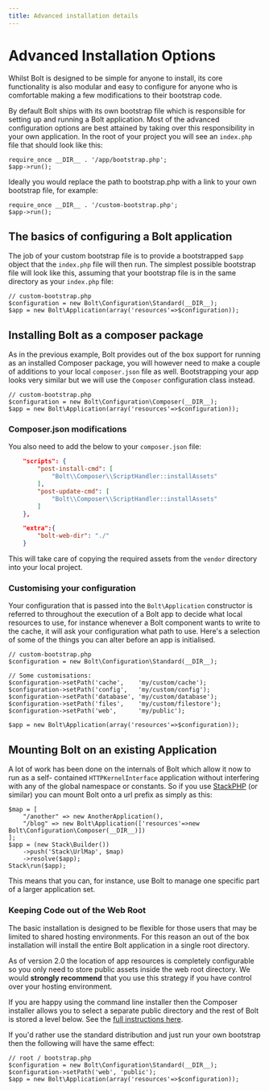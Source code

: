```yaml
---
title: Advanced installation details
---
```

Advanced Installation Options
=============================

Whilst Bolt is designed to be simple for anyone to install, its core
functionality is also modular and easy to configure for anyone who is
comfortable making a few modifications to their bootstrap code.

By default Bolt ships with its own bootstrap file which is responsible for
setting up and running a Bolt application. Most of the advanced configuration
options are best attained by taking over this responsibility in your own
application. In the root of your project you will see an `index.php` file that
should look like this:

```
require_once __DIR__ . '/app/bootstrap.php';
$app->run();
```

Ideally you would replace the path to bootstrap.php with a link to your own
bootstrap file, for example:

```
require_once __DIR__ . '/custom-bootstrap.php';
$app->run();
```

The basics of configuring a Bolt application
--------------------------------------------

The job of your custom bootstrap file is to provide a bootstrapped `$app`
object that the `index.php` file will then run. The simplest possible bootstrap
file will look like this, assuming that your bootstrap file is in the same
directory as your `index.php` file:

```
// custom-bootstrap.php
$configuration = new Bolt\Configuration\Standard(__DIR__);
$app = new Bolt\Application(array('resources'=>$configuration));
```


Installing Bolt as a composer package
-------------------------------------

As in the previous example, Bolt provides out of the box support for running as
an installed Composer package, you will however need to make a couple of
additions to your local `composer.json` file as well. Bootstrapping your app
looks very similar but we will use the `Composer` configuration class instead.

```
// custom-bootstrap.php
$configuration = new Bolt\Configuration\Composer(__DIR__);
$app = new Bolt\Application(array('resources'=>$configuration));
```

### Composer.json modifications

You also need to add the below to your `composer.json` file:

```json
    "scripts": {
        "post-install-cmd": [
            "Bolt\\Composer\\ScriptHandler::installAssets"
        ],
        "post-update-cmd": [
            "Bolt\\Composer\\ScriptHandler::installAssets"
        ]
    },

    "extra":{
        "bolt-web-dir": "./"
    }
```

This will take care of copying the required assets from the `vendor` directory
into your local project.

### Customising your configuration

Your configuration that is passed into the `Bolt\Application` constructor is
referred to throughout the execution of a Bolt app to decide what local
resources to use, for instance whenever a Bolt component wants to write to the
cache, it will ask your configuration what path to use. Here's a selection of
some of the things you can alter before an app is initialised.

```
// custom-bootstrap.php
$configuration = new Bolt\Configuration\Standard(__DIR__);

// Some customisations:
$configuration->setPath('cache',    'my/custom/cache');
$configuration->setPath('config',   'my/custom/config');
$configuration->setPath('database', 'my/custom/database');
$configuration->setPath('files',    'my/custom/filestore');
$configuration->setPath('web',      'my/public');

$app = new Bolt\Application(array('resources'=>$configuration));
```


Mounting Bolt on an existing Application
----------------------------------------

A lot of work has been done on the internals of Bolt which allow it now to run
as a self- contained `HTTPKernelInterface` application without interfering with
any of the global namespace or constants. So if you use [StackPHP](http://stackphp.com/) (or similar) you can mount Bolt onto a
url prefix as simply as this:

```
$map = [
    "/another" => new AnotherApplication(),
    "/blog" => new Bolt\Application(['resources'=>new Bolt\Configuration\Composer(__DIR__)])
];
$app = (new Stack\Builder())
    ->push('Stack\UrlMap', $map)
    ->resolve($app);
Stack\run($app);
```

This means that you can, for instance, use Bolt to manage one specific part of
a larger application set.

### Keeping Code out of the Web Root

The basic installation is designed to be flexible for those users that may be
limited to shared hosting environments. For this reason an out of the box
installation will install the entire Bolt application in a single root
directory.

As of version 2.0 the location of app resources is completely configurable so
you only need to store public assets inside the web root directory. We would
**strongly recommend** that you use this strategy if you have control over your
hosting environment.

If you are happy using the command line installer then the Composer installer
allows you to select a separate public directory and the rest of Bolt is stored
a level below. See the
<a href="installation-composer#single-command-install">full instructions here</a>.

If you'd rather use the standard distribution and just run your own bootstrap
then the following will have the same effect:

```
// root / bootstrap.php
$configuration = new Bolt\Configuration\Standard(__DIR__);
$configuration->setPath('web', 'public');
$app = new Bolt\Application(array('resources'=>$configuration));
```


